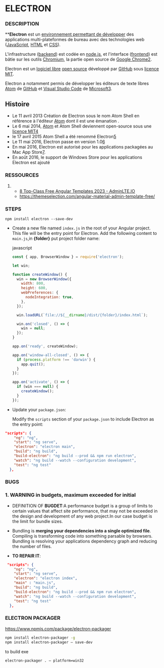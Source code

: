 # ELECTRON

### DESCRIPTION

****Electron** est un [environnement permettant de développer](https://fr.wikipedia.org/wiki/Environnement_de_d%C3%A9veloppement "Environnement de développement") des applications multi-plateformes de bureau avec des technologies web ([JavaScript](https://fr.wikipedia.org/wiki/Javascript "Javascript"), [HTML](https://fr.wikipedia.org/wiki/HTML "HTML") et [CSS](https://fr.wikipedia.org/wiki/Feuilles_de_style_en_cascade "Feuilles de style en cascade")).

L'infrastructure ([backend](https://fr.wikipedia.org/wiki/Backend "Backend")) est codée en [node.js](https://fr.wikipedia.org/wiki/Node.js "Node.js"), et l'interface ([frontend](https://fr.wikipedia.org/wiki/Frontal_(serveur) "Frontal (serveur)")) est bâtie sur les outils [Chromium](https://fr.wikipedia.org/wiki/Chromium "Chromium"), la partie open source de [Google Chrome](https://fr.wikipedia.org/wiki/Google_Chrome "Google Chrome")[2](https://fr.wikipedia.org/wiki/Electron_(framework)#cite_note-site_officiel-2).

Electron est un [logiciel libre](https://fr.wikipedia.org/wiki/Logiciel_libre "Logiciel libre") [open source](https://fr.wikipedia.org/wiki/Open_source "Open source") développé par [GitHub](https://fr.wikipedia.org/wiki/Github_(entreprise) "Github (entreprise)") sous [licence MIT](https://fr.wikipedia.org/wiki/Licence_MIT "Licence MIT").

Electron a notamment permis de développer les éditeurs de texte libres [Atom](https://fr.wikipedia.org/wiki/Atom_(%C3%A9diteur_de_texte) "Atom (éditeur de texte)") de [GitHub](https://fr.wikipedia.org/wiki/Github_(entreprise) "Github (entreprise)") et [Visual Studio Code](https://fr.wikipedia.org/wiki/Visual_Studio_Code "Visual Studio Code") de [Microsoft](https://fr.wikipedia.org/wiki/Microsoft "Microsoft")[3](https://fr.wikipedia.org/wiki/Electron_(framework)#cite_note-:0-3).

## Histoire

- Le 11 avril 2013 Création de Electron sous le nom Atom Shell en référence à l'éditeur [Atom](https://fr.wikipedia.org/wiki/Atom_(%C3%A9diteur_de_texte) "Atom (éditeur de texte)") dont il est une émanation .
- Le 6 mai 2014, [Atom](https://fr.wikipedia.org/wiki/Atom_(%C3%A9diteur_de_texte) "Atom (éditeur de texte)") et Atom Shell deviennent open-source sous une [licence MIT](https://fr.wikipedia.org/wiki/Licence_MIT "Licence MIT")[4](https://fr.wikipedia.org/wiki/Electron_(framework)#cite_note-4)
- le 17 avril 2015 Atom Shell a été renommé Electron[5](https://fr.wikipedia.org/wiki/Electron_(framework)#cite_note-5)
- Le 11 mai 2016, Electron passe en version 1.0[6](https://fr.wikipedia.org/wiki/Electron_(framework)#cite_note-6)
- En mai 2016, Electron est autorisé pour les applications packagées au Mac App Store[7](https://fr.wikipedia.org/wiki/Electron_(framework)#cite_note-7).
- En août 2016, le support de Windows Store pour les applications Electron est ajouté[](https://fr.wikipedia.org/wiki/Electron_(framework)#cite_note-8)

### RESSOURCES

1. - [8 Top-Class Free Angular Templates 2023 - AdminLTE.IO](https://adminlte.io/blog/free-angular-templates/) 
   - https://themeselection.com/angular-material-admin-template-free/ 

### STEPS

```
npm install electron --save-dev
```

- Create a new file named `index.js` in the root of your Angular project. This file will be the entry point for Electron. Add the following content to `main.js`,in **{folder}** put project folder name:
  
  javascript
  
  ```javascript
  const { app, BrowserWindow } = require('electron');
  
  let win;
  
  function createWindow() {
    win = new BrowserWindow({
      width: 800,
      height: 600,
      webPreferences: {
        nodeIntegration: true,
      },
    });
  
    win.loadURL(`file://${__dirname}/dist/{folder}/index.html`);
  
    win.on('closed', () => {
      win = null;
    });
  }
  
  app.on('ready', createWindow);
  
  app.on('window-all-closed', () => {
    if (process.platform !== 'darwin') {
      app.quit();
    }
  });
  
  app.on('activate', () => {
    if (win === null) {
      createWindow();
    }
  });
  ```

- Update your `package.json`:
  
  Modify the `scripts` section of your `package.json` to include Electron as the entry point: 

```json
"scripts": {
    "ng": "ng",
    "start": "ng serve",
    "electron": "electron main",
    "build": "ng build",
    "build-electron": "ng build --prod && npm run electron",
    "watch": "ng build --watch --configuration development",
    "test": "ng test"
  },
```

### BUGS

### 1. WARNING in budgets, maximum exceeded for initial

- DEFINITION OF **BUGDET**:A performance budget is a group of limits to certain values that
  affect site performance, that may not be exceeded in the design and
  development of any web project.In our case budget is the limit for bundle sizes.

- Bundling is **merging your dependencies into a single optimized file**.
   Compiling is transforming code into something parsable by browsers. 
  Bundling is resolving your applications dependency graph and reducing 
  the number of files.

- **TO REPAIR IT**: 

```json
 "scripts": {
    "ng": "ng",
    "start": "ng serve",
    "electron": "electron index",
    "main" : "main.js",
    "build": "ng build",
    "build-electron": "ng build --prod && npm run electron",
    "watch": "ng build --watch --configuration development",
    "test": "ng test"
  },
```

### ELECTRON PACKAGER

https://www.npmjs.com/package/electron-packager

```bash
npm install electron-packager -g
npm install electron-packager — save-dev
```

to build exe 

```bash
electron-packager . — platform=win32
```
